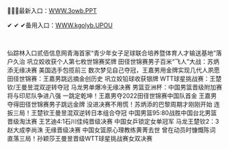 <p>
	🎩🎩🎩最新入口：<a href="http://www.baidu.com/link?url=6MA2SWnO3Raqke39an_0PUxosM6ZrUGzi1BN9tNnlPW&wd">WWW.3owb.PPT</a> 
	<p>
		✔
✔
✔备用入口：<a href="http://www.baidu.com/link?url=6MA2SWnO3Raqke39an_0PUxosM6ZrUGzi1BN9tNnlPW&wd">WWW.kgolyb.UPOU</a> 
	</p>
	<p>
		<br />
	</p>
	<p>
		仙踪林入口贰佰信息网青海首家“青少年女子足球联合培养暨体育人才输送基地”落户久治
巩立姣收获个人第七枚世锦赛奖牌
田径世锦赛男子百米“飞人”大战：苏炳添无缘决赛 美国选手包揽前三
数次梦见自己夺冠，王嘉男用金牌实现几代人夙愿
田径世锦赛：王嘉男跳远摘金创历史 巩立姣铅球收获银牌
WTT球星挑战赛：王楚钦/王曼昱混双逆转夺冠 马龙男单爆冷无缘决赛
男篮亚洲杯：中国男篮晋级附加赛  将与印尼队争进八强
一跳定乾坤！王嘉男夺2022田径世锦赛中国队首金
王嘉男夺得田径世锦赛男子跳远金牌
没进决赛不用慌！苏炳添的巴黎周期才刚刚开始
连扳三局！王楚钦王曼昱混双逆转日本组合夺冠
中国男篮95:80战胜中国台北男篮 晋级淘汰赛
王艺迪4:1石川佳纯晋级决赛 中国女乒锁定女单冠军
马龙王楚钦2：3赵大成李尚洙 无缘晋级决赛
中国女篮原心理教练黄菁去世 曾在动员时慷慨陈词
直落三局！孙颖莎王曼昱晋级WTT球星挑战赛女双决赛
	</p>
